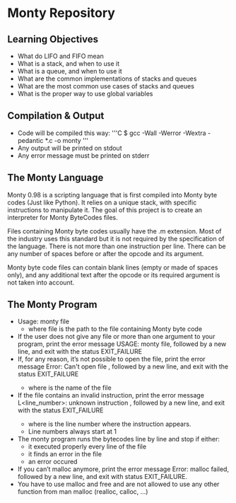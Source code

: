 # Monty Repository

## Learning Objectives

* What do LIFO and FIFO mean
* What is a stack, and when to use it
* What is a queue, and when to use it
* What are the common implementations of stacks and queues
* What are the most common use cases of stacks and queues
* What is the proper way to use global variables

## Compilation & Output

* Code will be compiled this way:
'''C
$ gcc -Wall -Werror -Wextra -pedantic *.c -o monty
'''
* Any output will be printed on stdout
* Any error message must be printed on stderr

## The Monty Language

Monty 0.98 is a scripting language that is first compiled into Monty byte codes (Just like Python). It
relies on a unique stack, with specific instructions to manipulate it. The goal of this project is to create
an interpreter for Monty ByteCodes files.

Files containing Monty byte codes usually have the .m extension. Most of the industry uses this
standard but it is not required by the specification of the language. There is not more than one
instruction per line. There can be any number of spaces before or after the opcode and its argument.

Monty byte code files can contain blank lines (empty or made of spaces only), and any additional text
after the opcode or its required argument is not taken into account.

## The Monty Program

* Usage: monty file
    * where file is the path to the file containing Monty byte code
* If the user does not give any file or more than one argument to your program, print the error message USAGE: monty file, followed by a new line, and exit with the status EXIT_FAILURE
* If, for any reason, it’s not possible to open the file, print the error message Error: Can't open file <file>, followed by a new line, and exit with the status EXIT_FAILURE
    * where <file> is the name of the file
* If the file contains an invalid instruction, print the error message L<line_number>: unknown instruction <opcode>, followed by a new line, and exit with the status EXIT_FAILURE
    * where is the line number where the instruction appears.
    * Line numbers always start at 1
* The monty program runs the bytecodes line by line and stop if either:
    * it executed properly every line of the file
    * it finds an error in the file
    * an error occured
* If you can’t malloc anymore, print the error message Error: malloc failed, followed by a new line, and exit with status EXIT_FAILURE.
* You have to use malloc and free and are not allowed to use any other function from man malloc (realloc, calloc, …)
